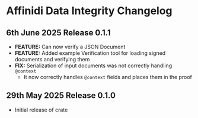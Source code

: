 # Affinidi Data Integrity Changelog

## 6th June 2025 Release 0.1.1

* **FEATURE:** Can now verify a JSON Document
* **FEATURE:** Added example Verification tool for loading signed documents and
verifying them
* **FIX:** Serialization of input documents was not correctly handling `@context`
  * It now correctly handles `@context` fields and places them in the proof

## 29th May 2025 Release 0.1.0

* Initial release of crate
